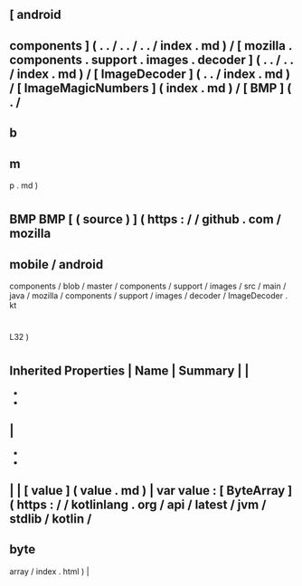 [
android
-
components
]
(
.
.
/
.
.
/
.
.
/
index
.
md
)
/
[
mozilla
.
components
.
support
.
images
.
decoder
]
(
.
.
/
.
.
/
index
.
md
)
/
[
ImageDecoder
]
(
.
.
/
index
.
md
)
/
[
ImageMagicNumbers
]
(
index
.
md
)
/
[
BMP
]
(
.
/
-
b
-
m
-
p
.
md
)
#
BMP
BMP
[
(
source
)
]
(
https
:
/
/
github
.
com
/
mozilla
-
mobile
/
android
-
components
/
blob
/
master
/
components
/
support
/
images
/
src
/
main
/
java
/
mozilla
/
components
/
support
/
images
/
decoder
/
ImageDecoder
.
kt
#
L32
)
#
#
#
Inherited
Properties
|
Name
|
Summary
|
|
-
-
-
|
-
-
-
|
|
[
value
]
(
value
.
md
)
|
var
value
:
[
ByteArray
]
(
https
:
/
/
kotlinlang
.
org
/
api
/
latest
/
jvm
/
stdlib
/
kotlin
/
-
byte
-
array
/
index
.
html
)
|
